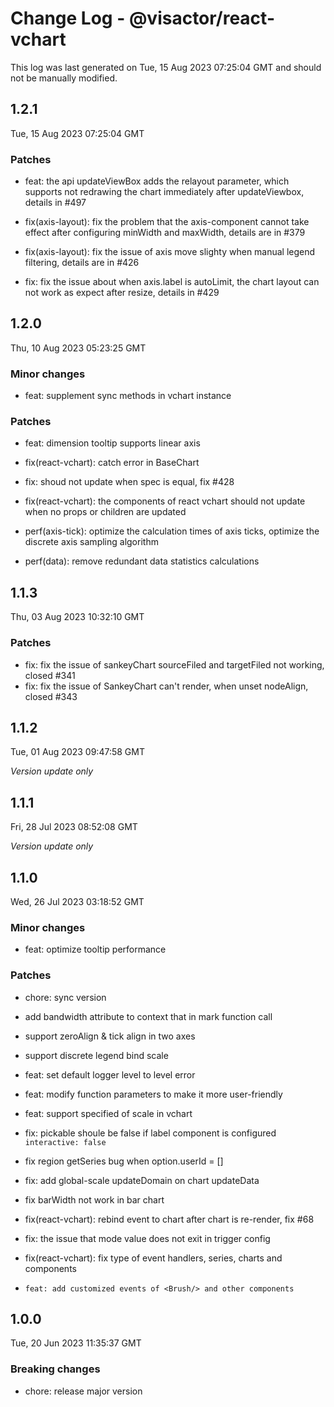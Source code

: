 # Change Log - @visactor/react-vchart

This log was last generated on Tue, 15 Aug 2023 07:25:04 GMT and should not be manually modified.

## 1.2.1
Tue, 15 Aug 2023 07:25:04 GMT

### Patches

- feat: the api updateViewBox adds the relayout parameter, which supports not redrawing the chart immediately after updateViewbox, details in #497


- fix(axis-layout): fix the problem that the axis-component cannot take effect after configuring minWidth and maxWidth, details are in #379


- fix(axis-layout): fix the issue of axis move slighty when manual legend filtering, details are in #426


- fix: fix the issue about when axis.label is autoLimit, the chart layout can not work as expect after resize, details in #429



## 1.2.0
Thu, 10 Aug 2023 05:23:25 GMT

### Minor changes

- feat: supplement sync methods in vchart instance



### Patches

- feat: dimension tooltip supports linear axis


- fix(react-vchart): catch error in BaseChart
- fix: <VChart /> shoud not update when spec is equal, fix #428
- fix(react-vchart): the components of react vchart should not update when no props or children are updated


- perf(axis-tick): optimize the calculation times of axis ticks, optimize the discrete axis sampling algorithm


- perf(data): remove redundant data statistics calculations



## 1.1.3
Thu, 03 Aug 2023 10:32:10 GMT

### Patches

- fix: fix the issue of sankeyChart sourceFiled and targetFiled not working, closed #341
- fix: fix the issue of SankeyChart can't render, when unset nodeAlign, closed #343

## 1.1.2
Tue, 01 Aug 2023 09:47:58 GMT

_Version update only_

## 1.1.1
Fri, 28 Jul 2023 08:52:08 GMT

_Version update only_

## 1.1.0
Wed, 26 Jul 2023 03:18:52 GMT

### Minor changes

- feat: optimize tooltip performance

### Patches

- chore: sync version
- add bandwidth attribute to context that in mark function call
- support zeroAlign & tick align in two axes
- support discrete legend bind scale
- feat: set default logger level to level error


- feat: modify function parameters to make it more user-friendly


- feat: support specified of scale in vchart


- fix: pickable shoule be false if label component is configured `interactive: false`


- fix region getSeries bug when option.userId = []
- fix: add global-scale updateDomain on chart updateData


- fix barWidth not work in bar chart
- fix(react-vchart): rebind event to chart after chart is re-render, fix #68


- fix: the issue that mode value does not exit in trigger config
- fix(react-vchart): fix type of event handlers, series, charts and components
-     feat: add customized events of <Brush/> and other components

## 1.0.0
Tue, 20 Jun 2023 11:35:37 GMT

### Breaking changes

- chore: release major version

